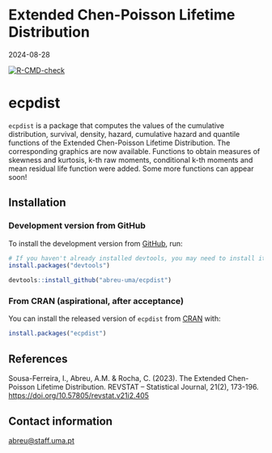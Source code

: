 Extended Chen-Poisson Lifetime Distribution
================
2024-08-28

<!-- badges: start -->

[![R-CMD-check](https://github.com/abreu-uma/ecpdist/actions/workflows/R-CMD-check.yaml/badge.svg)](https://github.com/abreu-uma/ecpdist/actions/workflows/R-CMD-check.yaml)
<!-- badges: end -->

# ecpdist

`ecpdist` is a package that computes the values of the cumulative
distribution, survival, density, hazard, cumulative hazard and quantile
functions of the Extended Chen-Poisson Lifetime Distribution. The
corresponding graphics are now available. Functions to obtain measures
of skewness and kurtosis, k-th raw moments, conditional k-th moments and
mean residual life function were added. Some more functions can appear
soon!

## Installation

### Development version from GitHub

To install the development version from
[GitHub](https://github.com/abreu-uma/ecpdist), run:

``` r
# If you haven't already installed devtools, you may need to install it first:
install.packages("devtools")

devtools::install_github("abreu-uma/ecpdist")
```

### From CRAN (aspirational, after acceptance)

You can install the released version of `ecpdist` from
[CRAN](https://CRAN.R-project.org) with:

``` r
install.packages("ecpdist")
```

## References

Sousa-Ferreira, I., Abreu, A.M. & Rocha, C. (2023). The Extended
Chen-Poisson Lifetime Distribution. REVSTAT – Statistical Journal,
21(2), 173-196. <https://doi.org/10.57805/revstat.v21i2.405>

## Contact information

<abreu@staff.uma.pt>
